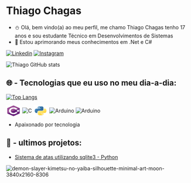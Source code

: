 # Thiago Chagas 
- ⛄ Olá, bem vindo(a) ao meu perfil, me chamo Thiago Chagas tenho 17 anos e sou estudante Técnico em Desenvolvimentos de Sistemas
- 🌱 Estou aprimorando meus conhecimentos em .Net e C#


[![Linkedin](https://img.shields.io/badge/LinkedIn-0077B5?style=for-the-badge&logo=linkedin&logoColor=white)](https://linkedin.com/in/thiago-chagas-5213b8252/)
[![Instagram](https://img.shields.io/badge/Instagram-E4405F?style=for-the-badge&logo=instagram&logoColor=white)](https://instagram.com/thiago_ch2)

![Thiago GitHub stats](https://github-readme-stats.vercel.app/api?username=ThiagoCh12&show_icons=true&theme=dark)

## 🌐 - Tecnologias que eu uso no meu dia-a-dia:
[![Top Langs](https://github-readme-stats.vercel.app/api/top-langs/?username=ThiagoCh12&layout=compact)](https://github.com/anuraghazra/github-readme-stats)


  <img align="center" alt="Csharp" height="30" width="40" src="https://raw.githubusercontent.com/devicons/devicon/master/icons/csharp/csharp-original.svg"> <img align="center" alt="C" height="30" width="40" src="https://cdn.jsdelivr.net/gh/devicons/devicon/icons/c/c-original.svg" /> <img align="center" alt="Python" height="30" width="40" src="https://raw.githubusercontent.com/devicons/devicon/master/icons/python/python-original.svg"> <img img align="center" alt="Arduino" height="30" width="40" src="https://cdn.jsdelivr.net/gh/devicons/devicon/icons/arduino/arduino-original.svg" />  <img img align="center" alt="Arduino" height="30" width="40" src="https://cdn.jsdelivr.net/gh/devicons/devicon/icons/java/java-original.svg" />



- Apaixonado por tecnologia

## 🚀 - ultimos projetos:
- [Sistema de atas utilizando sqlite3 - Python](https://github.com/ThiagoCh12/Sistema_Ata.py)<br/>
<img width="1920" alt="demon-slayer-kimetsu-no-yaiba-silhouette-minimal-art-moon-3840x2160-8306" src="https://user-images.githubusercontent.com/115367029/233213561-8cbfa356-80e3-48ec-acd2-a36a4361b197.png">
